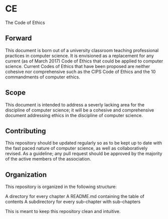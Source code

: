 # CE
The Code of Ethics

## Forward

This document is born out of a university classroom teaching professional practices in computer science. It is envisioned as a replacement for any current (as of March 2017) Code of Ethics that could be applied to computer science. Current Codes of Ethics that have been proposed are neither cohesive nor comprehensive such as the CIPS Code of Ethics and the 10 commandments of computer ethics.

## Scope

This document is intended to address a severly lacking area for the discipline of computer science; it will be a cohesive and comprehensive document addressing ethics in the discipline of computer science.

## Contributing

This repository should be updated regularly so as to be kept up to date with the fast paced nature of computer science, as well as collaboratively revised. As a guideline; any pull request should be approved by the majority of the active members of the association.

## Organization

This repository is organized in the following structure:

  A directory for every chapter
    A README.md containing the table of contents
    A subdirectory for every sub-chapter with sub-chapters

This is meant to keep this repository clean and intuitive.
